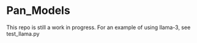 # Pan_Models

This repo is still a work in progress. For an example of using llama-3, see test_llama.py